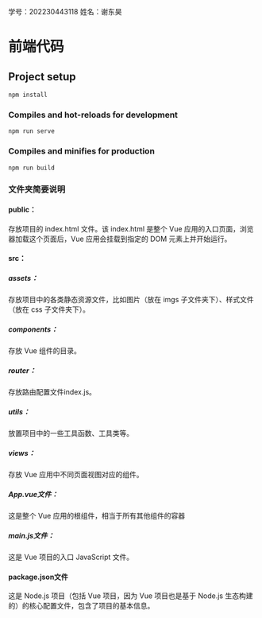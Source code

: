 学号：202230443118
姓名：谢东昊

# 前端代码

## Project setup
```
npm install
```

### Compiles and hot-reloads for development
```
npm run serve
```

### Compiles and minifies for production
```
npm run build
```

### 文件夹简要说明
#### public：
存放项目的 index.html 文件。该 index.html 是整个 Vue 应用的入口页面，浏览器加载这个页面后，Vue 应用会挂载到指定的 DOM 元素上并开始运行。
#### src：
##### assets：
存放项目中的各类静态资源文件，比如图片（放在 imgs 子文件夹下）、样式文件（放在 css 子文件夹下）。
##### components：
存放 Vue 组件的目录。
##### router：
存放路由配置文件index.js。
##### utils：
放置项目中的一些工具函数、工具类等。

##### views：
存放 Vue 应用中不同页面视图对应的组件。

##### App.vue文件：
这是整个 Vue 应用的根组件，相当于所有其他组件的容器

##### main.js文件：
这是 Vue 项目的入口 JavaScript 文件。

#### package.json文件
这是 Node.js 项目（包括 Vue 项目，因为 Vue 项目也是基于 Node.js 生态构建的）的核心配置文件，包含了项目的基本信息。
